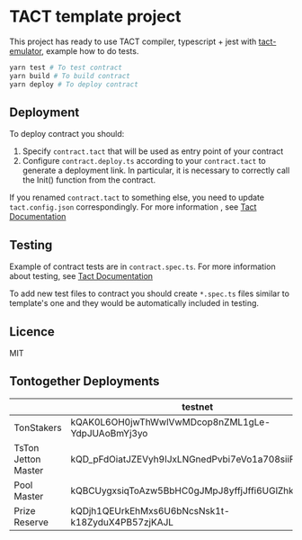# TACT template project

This project has ready to use TACT compiler, typescript + jest with [tact-emulator](https://github.com/tact-lang/tact-emulator), example how to do tests.

```bash
yarn test # To test contract
yarn build # To build contract
yarn deploy # To deploy contract
```
## Deployment

To deploy contract you should:

1) Specify `contract.tact` that will be used as entry point of your contract
2) Configure `contract.deploy.ts` according to your `contract.tact` to generate a deployment link. In particular, it is necessary to correctly call the Init() function from the contract.

If you renamed `contract.tact` to something else, you need to update `tact.config.json` correspondingly. For more information , see [Tact Documentation](https://docs.tact-lang.org/language/guides/config)
## Testing

Example of contract tests are in `contract.spec.ts`. For more information about testing, see [Tact Documentation](https://docs.tact-lang.org/language/guides/debug)

To add new test files to contract you should create `*.spec.ts` files similar to template's one and they would be automatically included in testing.

## Licence

MIT

## Tontogether Deployments

||testnet|mainnet|
|-|-|-|
|TonStakers|kQAK0L6OH0jwThWwlVwMDcop8nZML1gLe-YdpJUAoBmYj3yo|-|
|TsTon Jetton Master|kQD_pFdOiatJZEVyh9IJxLNGnedPvbi7eVo1a708siiFMsgk|-|
|Pool Master|kQBCUygxsiqToAzw5BbHC0gJMpJ8yffjJffi6UGlZhkWtrWC|-|
|Prize Reserve|kQDjh1QEUrkEhMxs6U6bNcsNsk1t-k18ZyduX4PB57zjKAJL|-|
